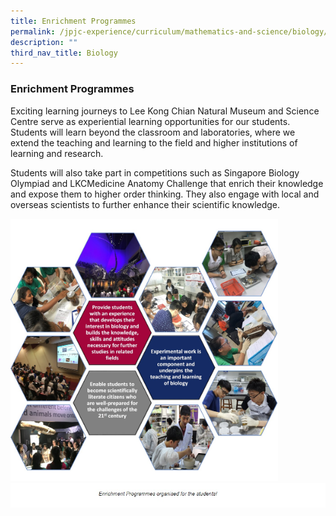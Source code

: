 ```yaml
---
title: Enrichment Programmes
permalink: /jpjc-experience/curriculum/mathematics-and-science/biology/enrichment-programmes/
description: ""
third_nav_title: Biology
---
```

### **Enrichment Programmes**
Exciting learning journeys to Lee Kong Chian Natural Museum and Science Centre serve as experiential learning opportunities for our students. Students will learn beyond the classroom and laboratories, where we extend the teaching and learning to the field and higher institutions of learning and research.

Students will also take part in competitions such as Singapore Biology Olympiad and LKCMedicine Anatomy Challenge that enrich their knowledge and expose them to higher order thinking. They also engage with local and overseas scientists to further enhance their scientific knowledge.

<img src="/images/Biology%201.jpg" 
     style="width:85%">
![](/images/Biology%201%20caption.jpg)